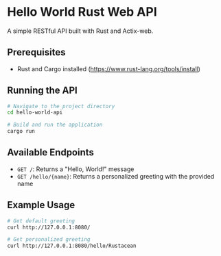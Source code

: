 # Hello World Rust Web API

A simple RESTful API built with Rust and Actix-web.

## Prerequisites

- Rust and Cargo installed (https://www.rust-lang.org/tools/install)

## Running the API

```bash
# Navigate to the project directory
cd hello-world-api

# Build and run the application
cargo run
```

## Available Endpoints

- `GET /`: Returns a "Hello, World!" message
- `GET /hello/{name}`: Returns a personalized greeting with the provided name

## Example Usage

```bash
# Get default greeting
curl http://127.0.0.1:8080/

# Get personalized greeting
curl http://127.0.0.1:8080/hello/Rustacean
``` 